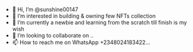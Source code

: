 - 👋 Hi, I’m @sunshine00147
- 👀 I’m interested in building & owning few NFTs collection
- 🌱 I’m currently a newbie and learning from the scratch till finish is my wish
- 💞️ I’m looking to collaborate on ..
- 📫 How to reach me on WhatsApp +2348024183422...

<!---
sunshine00147/sunshine00147 is a ✨ special ✨ repository because its `README.md` (this file) appears on your GitHub profile.
You can click the Preview link to take a look at your changes.
--->
